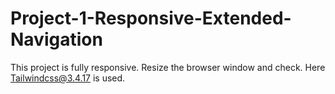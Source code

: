 # Project-1-Responsive-Extended-Navigation
This project is fully responsive. Resize the browser window and check. Here Tailwindcss@3.4.17 is used. 
